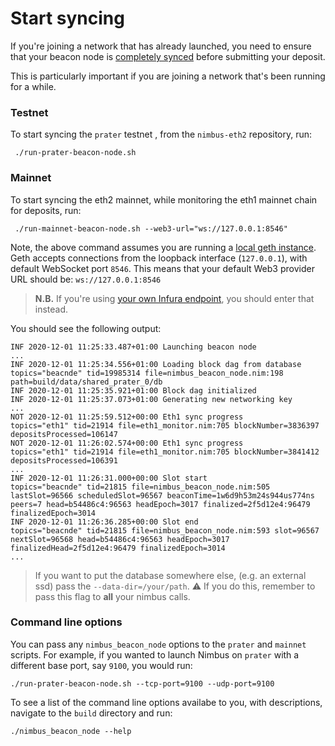 
# Start syncing

If you're joining a network that has already launched, you need to ensure that your beacon node is [completely synced](./keep-an-eye.md#keep-track-of-your-syncing-progress) before submitting your deposit.

This is particularly important if you are joining a network that's been running for a while.

### Testnet

To start syncing the `prater` testnet , from the `nimbus-eth2` repository, run:

```
 ./run-prater-beacon-node.sh 
```

### Mainnet


To start syncing the eth2 mainnet, while monitoring the eth1 mainnet chain for deposits, run:

```
 ./run-mainnet-beacon-node.sh --web3-url="ws://127.0.0.1:8546"
```

Note, the above command assumes you are running a [local geth instance](./eth1.md). Geth accepts connections from the loopback interface (`127.0.0.1`), with default WebSocket port `8546`. This means that your default Web3 provider URL should be: `ws://127.0.0.1:8546`

>**N.B.** If you're using [your own Infura endpoint](./infura-guide), you should enter that instead.

You should see the following output:

```
INF 2020-12-01 11:25:33.487+01:00 Launching beacon node
...
INF 2020-12-01 11:25:34.556+01:00 Loading block dag from database            topics="beacnde" tid=19985314 file=nimbus_beacon_node.nim:198 path=build/data/shared_prater_0/db
INF 2020-12-01 11:25:35.921+01:00 Block dag initialized
INF 2020-12-01 11:25:37.073+01:00 Generating new networking key
...
NOT 2020-12-01 11:25:59.512+00:00 Eth1 sync progress                         topics="eth1" tid=21914 file=eth1_monitor.nim:705 blockNumber=3836397 depositsProcessed=106147
NOT 2020-12-01 11:26:02.574+00:00 Eth1 sync progress                         topics="eth1" tid=21914 file=eth1_monitor.nim:705 blockNumber=3841412 depositsProcessed=106391
...
INF 2020-12-01 11:26:31.000+00:00 Slot start                                 topics="beacnde" tid=21815 file=nimbus_beacon_node.nim:505 lastSlot=96566 scheduledSlot=96567 beaconTime=1w6d9h53m24s944us774ns peers=7 head=b54486c4:96563 headEpoch=3017 finalized=2f5d12e4:96479 finalizedEpoch=3014
INF 2020-12-01 11:26:36.285+00:00 Slot end                                   topics="beacnde" tid=21815 file=nimbus_beacon_node.nim:593 slot=96567 nextSlot=96568 head=b54486c4:96563 headEpoch=3017 finalizedHead=2f5d12e4:96479 finalizedEpoch=3014
...
```
> If you want to put the database somewhere else, (e.g. an external ssd) pass the `--data-dir=/your/path`. ⚠️ If you do this, remember to pass this flag to **all** your nimbus calls.

### Command line options

You can pass any `nimbus_beacon_node` options to the `prater` and `mainnet` scripts. For example, if you wanted to launch Nimbus on `prater` with a different base port, say `9100`, you would run:

```
./run-prater-beacon-node.sh --tcp-port=9100 --udp-port=9100
```

To see a list of the command line options availabe to you, with descriptions, navigate to the `build` directory and run:

```
./nimbus_beacon_node --help
```

